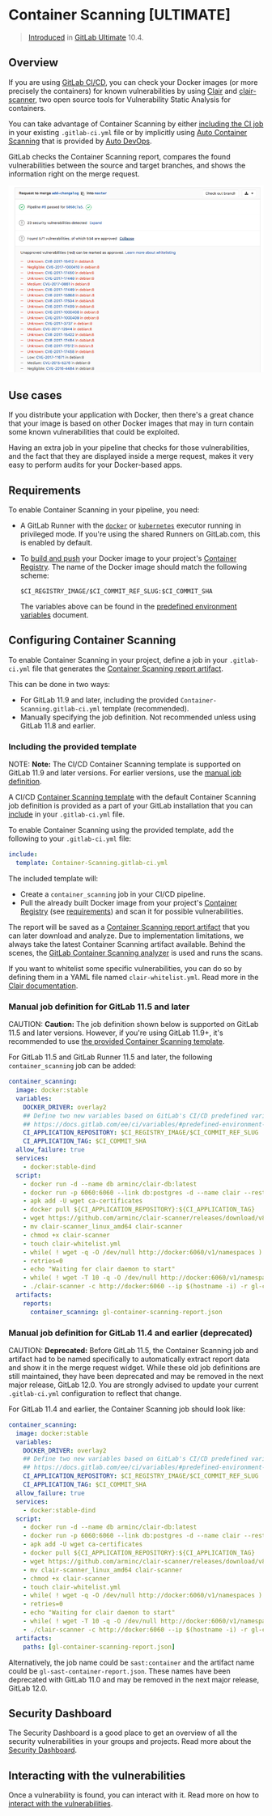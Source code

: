 # Container Scanning **[ULTIMATE]**

> [Introduced](https://gitlab.com/gitlab-org/gitlab-ee/merge_requests/3672)
in [GitLab Ultimate](https://about.gitlab.com/pricing/) 10.4.

## Overview

If you are using [GitLab CI/CD](../../../ci/README.md), you can check your Docker
images (or more precisely the containers) for known vulnerabilities by using
[Clair](https://github.com/coreos/clair) and [clair-scanner](https://github.com/arminc/clair-scanner),
two open source tools for Vulnerability Static Analysis for containers.

You can take advantage of Container Scanning by either [including the CI job](#including-the-provided-template) in
your existing `.gitlab-ci.yml` file or by implicitly using
[Auto Container Scanning](../../../topics/autodevops/index.md#auto-container-scanning)
that is provided by [Auto DevOps](../../../topics/autodevops/index.md).

GitLab checks the Container Scanning report, compares the found vulnerabilities
between the source and target branches, and shows the information right on the
merge request.

![Container Scanning Widget](img/container_scanning.png)

## Use cases

If you distribute your application with Docker, then there's a great chance
that your image is based on other Docker images that may in turn contain some
known vulnerabilities that could be exploited.

Having an extra job in your pipeline that checks for those vulnerabilities,
and the fact that they are displayed inside a merge request, makes it very easy
to perform audits for your Docker-based apps.

## Requirements

To enable Container Scanning in your pipeline, you need:

- A GitLab Runner with the
  [`docker`](https://docs.gitlab.com/runner/executors/docker.html#use-docker-in-docker-with-privileged-mode) or
  [`kubernetes`](https://docs.gitlab.com/runner/install/kubernetes.html#running-privileged-containers-for-the-runners)
  executor running in privileged mode. If you're using the shared Runners on GitLab.com,
  this is enabled by default.
- To [build and push](../../../ci/docker/using_docker_build.md#container-registry-examples)
  your Docker image to your project's [Container Registry](../../project/container_registry.md).
  The name of the Docker image should match the following scheme:

  ```
  $CI_REGISTRY_IMAGE/$CI_COMMIT_REF_SLUG:$CI_COMMIT_SHA
  ```

  The variables above can be found in the
  [predefined environment variables](../../../ci/variables/predefined_variables.md)
  document.

## Configuring Container Scanning

To enable Container Scanning in your project, define a job in your
`.gitlab-ci.yml` file that generates the
[Container Scanning report artifact](../../../ci/yaml/README.md#artifactsreportscontainer_scanning-ultimate).

This can be done in two ways:

- For GitLab 11.9 and later, including the provided
  `Container-Scanning.gitlab-ci.yml` template (recommended).
- Manually specifying the job definition. Not recommended unless using GitLab
  11.8 and earlier.

### Including the provided template

NOTE: **Note:**
The CI/CD Container Scanning template is supported on GitLab 11.9 and later versions.
For earlier versions, use the [manual job definition](#manual-job-definition-for-gitlab-115-and-later).

A CI/CD [Container Scanning template](https://gitlab.com/gitlab-org/gitlab-ee/blob/master/lib/gitlab/ci/templates/Security/Container-Scanning.gitlab-ci.yml)
with the default Container Scanning job definition is provided as a part of your GitLab
installation that you can [include](../../../ci/yaml/README.md#includetemplate)
in your `.gitlab-ci.yml` file.

To enable Container Scanning using the provided template, add the following to
your `.gitlab-ci.yml` file:

```yaml
include:
  template: Container-Scanning.gitlab-ci.yml
```

The included template will:

- Create a `container_scanning` job in your CI/CD pipeline.
- Pull the already built Docker image from your project's
  [Container Registry](../../project/container_registry.md) (see [requirements](#requirements))
  and scan it for possible vulnerabilities.

The report will be saved as a
[Container Scanning report artifact](../../../ci/yaml/README.md#artifactsreportscontainer_scanning-ultimate)
that you can later download and analyze.
Due to implementation limitations, we always take the latest Container Scanning
artifact available. Behind the scenes, the
[GitLab Container Scanning analyzer](https://gitlab.com/gitlab-org/security-products/container-scanning)
is used and runs the scans.

If you want to whitelist some specific vulnerabilities, you can do so by defining
them in a YAML file named `clair-whitelist.yml`. Read more in the
[Clair documentation](https://github.com/arminc/clair-scanner/blob/master/README.md#example-whitelist-yaml-file).

### Manual job definition for GitLab 11.5 and later

CAUTION: **Caution:**
The job definition shown below is supported on GitLab 11.5 and later versions.
However, if you're using GitLab 11.9+, it's recommended to use
[the provided Container Scanning template](#including-the-provided-template).

For GitLab 11.5 and GitLab Runner 11.5 and later, the following `container_scanning`
job can be added:

```yaml
container_scanning:
  image: docker:stable
  variables:
    DOCKER_DRIVER: overlay2
    ## Define two new variables based on GitLab's CI/CD predefined variables
    ## https://docs.gitlab.com/ee/ci/variables/#predefined-environment-variables
    CI_APPLICATION_REPOSITORY: $CI_REGISTRY_IMAGE/$CI_COMMIT_REF_SLUG
    CI_APPLICATION_TAG: $CI_COMMIT_SHA
  allow_failure: true
  services:
    - docker:stable-dind
  script:
    - docker run -d --name db arminc/clair-db:latest
    - docker run -p 6060:6060 --link db:postgres -d --name clair --restart on-failure arminc/clair-local-scan:v2.0.6
    - apk add -U wget ca-certificates
    - docker pull ${CI_APPLICATION_REPOSITORY}:${CI_APPLICATION_TAG}
    - wget https://github.com/arminc/clair-scanner/releases/download/v8/clair-scanner_linux_amd64
    - mv clair-scanner_linux_amd64 clair-scanner
    - chmod +x clair-scanner
    - touch clair-whitelist.yml
    - while( ! wget -q -O /dev/null http://docker:6060/v1/namespaces ) ; do sleep 1 ; done
    - retries=0
    - echo "Waiting for clair daemon to start"
    - while( ! wget -T 10 -q -O /dev/null http://docker:6060/v1/namespaces ) ; do sleep 1 ; echo -n "." ; if [ $retries -eq 10 ] ; then echo " Timeout, aborting." ; exit 1 ; fi ; retries=$(($retries+1)) ; done
    - ./clair-scanner -c http://docker:6060 --ip $(hostname -i) -r gl-container-scanning-report.json -l clair.log -w clair-whitelist.yml ${CI_APPLICATION_REPOSITORY}:${CI_APPLICATION_TAG} || true
  artifacts:
    reports:
      container_scanning: gl-container-scanning-report.json
```

### Manual job definition for GitLab 11.4 and earlier (deprecated)

CAUTION: **Deprecated:**
Before GitLab 11.5, the Container Scanning job and artifact had to be named specifically
to automatically extract report data and show it in the merge request widget.
While these old job definitions are still maintained, they have been deprecated
and may be removed in the next major release, GitLab 12.0. You are strongly
advised to update your current `.gitlab-ci.yml` configuration to reflect that change.

For GitLab 11.4 and earlier, the Container Scanning job should look like:

```yaml
container_scanning:
  image: docker:stable
  variables:
    DOCKER_DRIVER: overlay2
    ## Define two new variables based on GitLab's CI/CD predefined variables
    ## https://docs.gitlab.com/ee/ci/variables/#predefined-environment-variables
    CI_APPLICATION_REPOSITORY: $CI_REGISTRY_IMAGE/$CI_COMMIT_REF_SLUG
    CI_APPLICATION_TAG: $CI_COMMIT_SHA
  allow_failure: true
  services:
    - docker:stable-dind
  script:
    - docker run -d --name db arminc/clair-db:latest
    - docker run -p 6060:6060 --link db:postgres -d --name clair --restart on-failure arminc/clair-local-scan:v2.0.6
    - apk add -U wget ca-certificates
    - docker pull ${CI_APPLICATION_REPOSITORY}:${CI_APPLICATION_TAG}
    - wget https://github.com/arminc/clair-scanner/releases/download/v8/clair-scanner_linux_amd64
    - mv clair-scanner_linux_amd64 clair-scanner
    - chmod +x clair-scanner
    - touch clair-whitelist.yml
    - while( ! wget -q -O /dev/null http://docker:6060/v1/namespaces ) ; do sleep 1 ; done
    - retries=0
    - echo "Waiting for clair daemon to start"
    - while( ! wget -T 10 -q -O /dev/null http://docker:6060/v1/namespaces ) ; do sleep 1 ; echo -n "." ; if [ $retries -eq 10 ] ; then echo " Timeout, aborting." ; exit 1 ; fi ; retries=$(($retries+1)) ; done
    - ./clair-scanner -c http://docker:6060 --ip $(hostname -i) -r gl-container-scanning-report.json -l clair.log -w clair-whitelist.yml ${CI_APPLICATION_REPOSITORY}:${CI_APPLICATION_TAG} || true
  artifacts:
    paths: [gl-container-scanning-report.json]
```

Alternatively, the job name could be `sast:container`
and the artifact name could be `gl-sast-container-report.json`.
These names have been deprecated with GitLab 11.0
and may be removed in the next major release, GitLab 12.0.

## Security Dashboard

The Security Dashboard is a good place to get an overview of all the security
vulnerabilities in your groups and projects. Read more about the
[Security Dashboard](../security_dashboard/index.md).

## Interacting with the vulnerabilities

Once a vulnerability is found, you can interact with it. Read more on how to
[interact with the vulnerabilities](../index.md#interacting-with-the-vulnerabilities).
